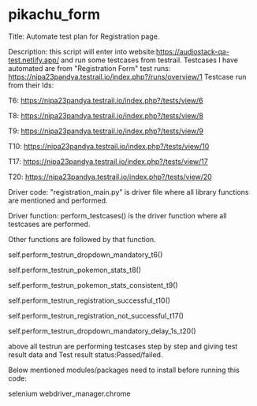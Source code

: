 # pikachu_form
Title: Automate test plan for Registration page.

Description: this script will enter into  website:https://audiostack-qa-test.netlify.app/ and run some testcases from testrail.
Testcases I have automated are from "Registration Form" test runs: https://nipa23pandya.testrail.io/index.php?/runs/overview/1
Testcase run from their Ids:

T6: https://nipa23pandya.testrail.io/index.php?/tests/view/6

T8: https://nipa23pandya.testrail.io/index.php?/tests/view/8

T9: https://nipa23pandya.testrail.io/index.php?/tests/view/9

T10: https://nipa23pandya.testrail.io/index.php?/tests/view/10

T17: https://nipa23pandya.testrail.io/index.php?/tests/view/17

T20: https://nipa23pandya.testrail.io/index.php?/tests/view/20

Driver code: "registration_main.py" is driver file where all library functions are mentioned and performed.

Driver function: perform_testcases() is the driver function where all testcases are performed.

Other functions are followed by that function.

self.perform_testrun_dropdown_mandatory_t6()

self.perform_testrun_pokemon_stats_t8()

self.perform_testrun_pokemon_stats_consistent_t9()

self.perform_testrun_registration_successful_t10()

self.perform_testrun_registration_not_successful_t17()

self.perform_testrun_dropdown_mandatory_delay_1s_t20()

above all testrun are performing testcases step by step and giving test result data and Test result status:Passed/failed.

Below mentioned modules/packages need to install before running this code:

selenium
webdriver_manager.chrome
